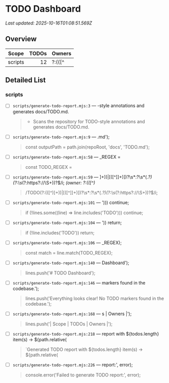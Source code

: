 # TODO Dashboard

_Last updated: 2025-10-16T01:08:51.569Z_

## Overview

| Scope | TODOs | Owners |
| --- | ---: | --- |
| scripts | 12 | ?:\(([^ |

## Detailed List

### scripts

- [ ] `scripts/generate-todo-report.mjs:3` — -style annotations and generates docs/TODO.md.
  > * Scans the repository for TODO-style annotations and generates docs/TODO.md.
- [ ] `scripts/generate-todo-report.mjs:9` — .md');
  > const outputPath = path.join(repoRoot, 'docs', 'TODO.md');
- [ ] `scripts/generate-todo-report.mjs:58` — _REGEX =
  > const TODO_REGEX =
- [ ] `scripts/generate-todo-report.mjs:59` — ]+)\)|\[([^\]]+)\])?\s*:?\s*(.*?)(?:\s*(?:https?:\/\/\S+))?$/i; _(owner: ?:\(([^)_
  > /TODO(?:\(([^)]+)\)|\[([^\]]+)\])?\s*:?\s*(.*?)(?:\s*(?:https?:\/\/\S+))?$/i;
- [ ] `scripts/generate-todo-report.mjs:101` — '))) continue;
  > if (!lines.some((line) => line.includes('TODO'))) continue;
- [ ] `scripts/generate-todo-report.mjs:104` — ')) return;
  > if (!line.includes('TODO')) return;
- [ ] `scripts/generate-todo-report.mjs:106` — _REGEX);
  > const match = line.match(TODO_REGEX);
- [ ] `scripts/generate-todo-report.mjs:140` — Dashboard');
  > lines.push('# TODO Dashboard');
- [ ] `scripts/generate-todo-report.mjs:146` — markers found in the codebase.');
  > lines.push('Everything looks clear! No TODO markers found in the codebase.');
- [ ] `scripts/generate-todo-report.mjs:168` — s | Owners |');
  > lines.push('| Scope | TODOs | Owners |');
- [ ] `scripts/generate-todo-report.mjs:218` — report with ${todos.length} item(s) → ${path.relative(
  > `Generated TODO report with ${todos.length} item(s) → ${path.relative(
- [ ] `scripts/generate-todo-report.mjs:226` — report:', error);
  > console.error('Failed to generate TODO report:', error);

